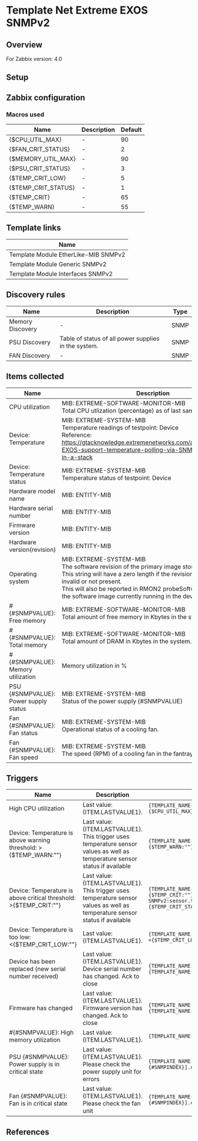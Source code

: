 
# Template Net Extreme EXOS SNMPv2

## Overview

For Zabbix version: 4.0  

## Setup


## Zabbix configuration


### Macros used

|Name|Description|Default|
|----|-----------|-------|
|{$CPU_UTIL_MAX}|-|90|
|{$FAN_CRIT_STATUS}|-|2|
|{$MEMORY_UTIL_MAX}|-|90|
|{$PSU_CRIT_STATUS}|-|3|
|{$TEMP_CRIT_LOW}|-|5|
|{$TEMP_CRIT_STATUS}|-|1|
|{$TEMP_CRIT}|-|65|
|{$TEMP_WARN}|-|55|

## Template links

|Name|
|----|
|Template Module EtherLike-MIB SNMPv2|
|Template Module Generic SNMPv2|
|Template Module Interfaces SNMPv2|

## Discovery rules

|Name|Description|Type|
|----|-----------|----|
|Memory Discovery|-|SNMP|
|PSU Discovery|Table of status of all power supplies in the system.|SNMP|
|FAN Discovery|-|SNMP|

## Items collected

|Name|Description|Type|
|----|-----------|----|
|CPU utilization|MIB: EXTREME-SOFTWARE-MONITOR-MIB</br>Total CPU utlization (percentage) as of last sampling.|SNMP|
|Device: Temperature|MIB: EXTREME-SYSTEM-MIB</br>Temperature readings of testpoint: Device</br>Reference: https://gtacknowledge.extremenetworks.com/articles/Q_A/Does-EXOS-support-temperature-polling-via-SNMP-on-all-nodes-in-a-stack|SNMP|
|Device: Temperature status|MIB: EXTREME-SYSTEM-MIB</br>Temperature status of testpoint: Device|SNMP|
|Hardware model name|MIB: ENTITY-MIB</br>|SNMP|
|Hardware serial number|MIB: ENTITY-MIB</br>|SNMP|
|Firmware version|MIB: ENTITY-MIB</br>|SNMP|
|Hardware version(revision)|MIB: ENTITY-MIB</br>|SNMP|
|Operating system|MIB: EXTREME-SYSTEM-MIB</br>The software revision of the primary image stored in this device.</br>This string will have a zero length if the revision is unknown, invalid or not present.</br>This will also be reported in RMON2 probeSoftwareRev if this is the software image currently running in the device.</br>|SNMP|
|#{#SNMPVALUE}: Free memory|MIB: EXTREME-SOFTWARE-MONITOR-MIB</br>Total amount of free memory in Kbytes in the system.|SNMP|
|#{#SNMPVALUE}: Total memory|MIB: EXTREME-SOFTWARE-MONITOR-MIB</br>Total amount of DRAM in Kbytes in the system.|SNMP|
|#{#SNMPVALUE}: Memory utilization|Memory utilization in %|CALCULATED|
|PSU {#SNMPVALUE}: Power supply status|MIB: EXTREME-SYSTEM-MIB</br>Status of the power supply {#SNMPVALUE}|SNMP|
|Fan {#SNMPVALUE}: Fan status|MIB: EXTREME-SYSTEM-MIB</br>Operational status of a cooling fan.|SNMP|
|Fan {#SNMPVALUE}: Fan speed|MIB: EXTREME-SYSTEM-MIB</br>The speed (RPM) of a cooling fan in the fantray {#SNMPVALUE}|SNMP|


## Triggers

|Name|Description|Expression|Severity|
|----|-----------|----|----|
|High CPU utilization|Last value: {ITEM.LASTVALUE1}.|`{TEMPLATE_NAME:system.cpu.util[extremeCpuMonitorTotalUtilization.0].avg(5m)}>{$CPU_UTIL_MAX}`|AVERAGE|
|Device: Temperature is above warning threshold: >{$TEMP_WARN:""}|Last value: {ITEM.LASTVALUE1}.</br>This trigger uses temperature sensor values as well as temperature sensor status if available|`{TEMPLATE_NAME:sensor.temp.value[extremeCurrentTemperature.0].avg(5m)}>{$TEMP_WARN:""}`|WARNING|
|Device: Temperature is above critical threshold: >{$TEMP_CRIT:""}|Last value: {ITEM.LASTVALUE1}.</br>This trigger uses temperature sensor values as well as temperature sensor status if available|`{TEMPLATE_NAME:sensor.temp.value[extremeCurrentTemperature.0].avg(5m)}>{$TEMP_CRIT:""} or {Template Net Extreme EXOS SNMPv2:sensor.temp.status[extremeOverTemperatureAlarm.0].last(0)}={$TEMP_CRIT_STATUS}`|HIGH|
|Device: Temperature is too low: <{$TEMP_CRIT_LOW:""}|Last value: {ITEM.LASTVALUE1}.|`{TEMPLATE_NAME:sensor.temp.value[extremeCurrentTemperature.0].avg(5m)}<{$TEMP_CRIT_LOW:""}`|AVERAGE|
|Device has been replaced (new serial number received)|Last value: {ITEM.LASTVALUE1}.</br>Device serial number has changed. Ack to close|`{TEMPLATE_NAME:system.hw.serialnumber.diff()}=1 and {TEMPLATE_NAME:system.hw.serialnumber.strlen()}>0`|INFO|
|Firmware has changed|Last value: {ITEM.LASTVALUE1}.</br>Firmware version has changed. Ack to close|`{TEMPLATE_NAME:system.hw.firmware.diff()}=1 and {TEMPLATE_NAME:system.hw.firmware.strlen()}>0`|INFO|
|#{#SNMPVALUE}: High memory utilization|Last value: {ITEM.LASTVALUE1}.|`{TEMPLATE_NAME:vm.memory.pused[{#SNMPVALUE}].avg(5m)}>{$MEMORY_UTIL_MAX}`|AVERAGE|
|PSU {#SNMPVALUE}: Power supply is in critical state|Last value: {ITEM.LASTVALUE1}.</br>Please check the power supply unit for errors|`{TEMPLATE_NAME:sensor.psu.status[extremePowerSupplyStatus.{#SNMPINDEX}].count(#1,{$PSU_CRIT_STATUS},eq)}=1`|AVERAGE|
|Fan {#SNMPVALUE}: Fan is in critical state|Last value: {ITEM.LASTVALUE1}.</br>Please check the fan unit|`{TEMPLATE_NAME:sensor.fan.status[extremeFanOperational.{#SNMPINDEX}].count(#1,{$FAN_CRIT_STATUS},eq)}=1`|AVERAGE|

## References


